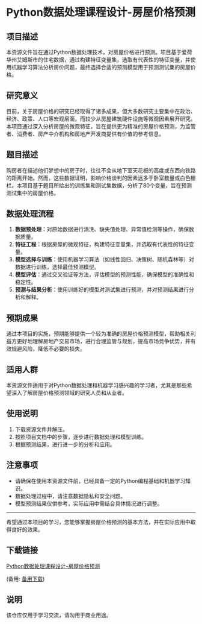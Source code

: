 # Python数据处理课程设计-房屋价格预测

## 项目描述

本资源文件旨在通过Python数据处理技术，对房屋价格进行预测。项目基于爱荷华州艾姆斯市的住宅数据，通过构建特征变量集，选取有代表性的特征变量，并使用机器学习算法分析房价问题，最终选择合适的预测模型用于预测测试集的房屋价格。

## 研究意义

目前，关于房屋价格的研究已经取得了诸多成果，但大多数研究主要集中在政治、经济、政策、人口等宏观层面，而较少从房屋建筑硬件设施等微观因素展开研究。本项目通过深入分析房屋的微观特征，旨在提供更为精准的房屋价格预测，为监管者、消费者、房产中介机构和房地产开发商提供有价值的参考信息。

## 题目描述

购房者在描述他们梦想中的房子时，往往不会从地下室天花板的高度或东西向铁路的距离开始。然而，这些数据证明，影响价格谈判的因素远多于卧室数量或白色栅栏。本项目基于题目所给出的训练集和测试集数据，分析了80个变量，旨在预测测试集中的房屋价格。

## 数据处理流程

1. **数据预处理**：对原始数据进行清洗、缺失值处理、异常值检测等操作，确保数据质量。
2. **特征工程**：根据房屋的微观特征，构建特征变量集，并选取有代表性的特征变量。
3. **模型选择与训练**：使用机器学习算法（如线性回归、决策树、随机森林等）对数据进行训练，选择最佳预测模型。
4. **模型评估**：通过交叉验证等方法，评估模型的预测性能，确保模型的准确性和稳定性。
5. **预测与结果分析**：使用训练好的模型对测试集进行预测，并对预测结果进行分析和解释。

## 预期成果

通过本项目的实施，预期能够提供一个较为准确的房屋价格预测模型，帮助相关利益方更好地理解房地产交易市场，进行合理监管与规划，提高市场竞争优势，并有效规避风险，降低不必要的损失。

## 适用人群

本资源文件适用于对Python数据处理和机器学习感兴趣的学习者，尤其是那些希望深入了解房屋价格预测领域的研究人员和从业者。

## 使用说明

1. 下载资源文件并解压。
2. 按照项目文档中的步骤，逐步进行数据处理和模型训练。
3. 根据预测结果，进行进一步的分析和应用。

## 注意事项

- 请确保在使用本资源文件前，已经具备一定的Python编程基础和机器学习知识。
- 数据处理过程中，请注意数据隐私和安全问题。
- 模型预测结果仅供参考，实际应用中需结合具体情况进行调整。

---

希望通过本项目的学习，您能够掌握房屋价格预测的基本方法，并在实际应用中取得良好的效果。

## 下载链接
[Python数据处理课程设计-房屋价格预测](https://pan.quark.cn/s/7dc4f9fa74ea) 

(备用: [备用下载](https://pan.baidu.com/s/1qUQNUXzPipLtjUWYC03Tdw?pwd=1234))

## 说明

该仓库仅用于学习交流，请勿用于商业用途。
